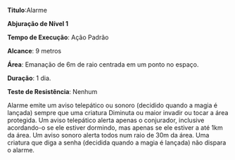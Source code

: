 **Titulo**:Alarme

**Abjuração de Nível 1**

**Tempo de Execução**: Ação Padrão

**Alcance**: 9 metros

**Área**: Emanação de 6m de raio centrada em um ponto no espaço.

**Duração**: 1 dia.

**Teste de Resistência**: Nenhum

Alarme emite um aviso telepático ou sonoro (decidido quando a magia é lançada) sempre que uma criatura Diminuta
ou maior invadir ou tocar a área protegida. Um aviso telepático alerta apenas o conjurador, inclusive acordando-o se ele estiver
dormindo, mas apenas se ele estiver a até 1km da área. Um aviso sonoro alerta todos num raio de 30m da área.
Uma criatura que diga a senha (decidida quando a magia é lançada) não dispara o alarme.